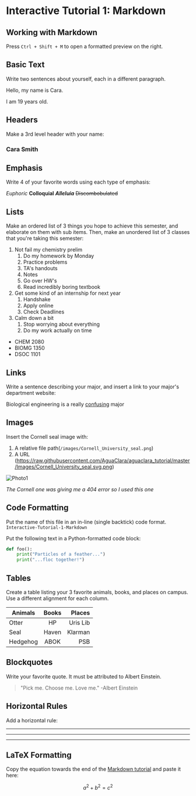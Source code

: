 # Interactive Tutorial 1: Markdown

## Working with Markdown

Press `Ctrl + Shift + M` to open a formatted preview on the right.

## Basic Text

Write two sentences about yourself, each in a different paragraph.

<!--- Write your answer here. --->

Hello, my name is Cara.

I am 19 years old.

## Headers

Make a 3rd level header with your name:

### Cara Smith

## Emphasis

Write 4 of your favorite words using each type of emphasis:

*Euphoric*
**Colloquial**
**_Alleluia_**
~~Discombobulated~~

## Lists

Make an ordered list of 3 things you hope to achieve this semester, and elaborate on them with sub items. Then, make an unordered list of 3 classes that you're taking this semester:

1. Not fail my chemistry prelim
   1. Do my homework by Monday
   2. Practice problems
   3. TA's handouts
   4. Notes
   5. Go over HW's
   6. Read incredibly boring textbook
2. Get some kind of an internship for next year
   1. Handshake
   2. Apply online
   3. Check Deadlines
3. Calm down a bit
   1. Stop worrying about everything
   2. Do my work actually on time
   
  + CHEM 2080
  + BIOMG 1350
  + DSOC 1101

## Links

Write a sentence describing your major, and insert a link to your major's department website:

Biological engineering is a really [confusing](http://beadvised.bee.cornell.edu/) major

## Images

Insert the Cornell seal image with:
  1. A relative file path(`/images/Cornell_University_seal.png`) 
  2. A URL (https://raw.githubusercontent.com/AguaClara/aguaclara_tutorial/master/Images/Cornell_University_seal.svg.png)

![Photo1](http://aguaclara.cornell.edu/images/logo.png)

*The Cornell one was giving me a 404 error so I used this one*

## Code Formatting

Put the name of this file in an in-line (single backtick) code format.
`Interactive-Tutorial-1-Markdown`


Put the following text in a Python-formatted code block:

```python
def foo():
    print("Particles of a feather...")
    print("...floc together!")
```

## Tables

Create a table listing your 3 favorite animals, books, and places on campus. Use a different alignment for each column.


| Animals | Books | Places |
| --- | :---: | ---: |
| Otter | HP | Uris Lib |
| Seal | Haven | Klarman |
| Hedgehog | ABOK | PSB |



## Blockquotes

Write your favorite quote. It must be attributed to Albert Einstein.

> "Pick me. Choose me. Love me." -Albert Einstein

## Horizontal Rules

Add a horizontal rule:


---


***

___



## LaTeX Formatting

Copy the equation towards the end of the [Markdown tutorial](https://github.com/AguaClara/aguaclara_tutorial/wiki/Markdown#latex-formatting) and paste it here:

$$ a^2 + b^2 = c^2 $$
